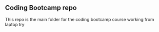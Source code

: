<h2> Coding Bootcamp repo </h2>
This repo is the main folder for the coding bootcamp course
working from laptop try